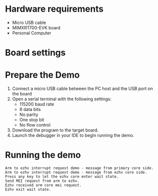 Hardware requirements
=====================
- Micro USB cable
- MIMXRT700-EVK board
- Personal Computer

Board settings
============ 

Prepare the Demo
===============
1.  Connect a micro USB cable between the PC host and the USB port on the board
2.  Open a serial terminal with the following settings:
    - 115200 baud rate
    - 8 data bits
    - No parity
    - One stop bit
    - No flow control
3.  Download the program to the target board.
4.  Launch the debugger in your IDE to begin running the demo.

Running the demo
================
~~~~~~~~~~~~~~~~~~~~~~~~~~~~~
Arm to ezhv interrupt request demo - message from primary core side.
Arm to ezhv interrupt request demo - message from ezhv core side.
Press any key to let the ezhv core enter wait state.
Send MEI request from arm to ezhv.
Ezhv received arm core mei request.
Ezhv exit wait state.
~~~~~~~~~~~~~~~~~~~~~~~~~~~~~
